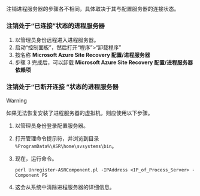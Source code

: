 注销进程服务器的步骤各不相同，具体取决于其与配置服务器的连接状态。

### <a name="unregister-a-process-server-that-is-in-a-connected-state"></a>注销处于“已连接”状态的进程服务器

1. 以管理员身份远程进入进程服务器。
2. 启动“控制面板”，然后打开“程序”>“卸载程序”
3. 按名称 **Microsoft Azure Site Recovery 配置/进程服务器**
4. 步骤 3 完成后，可以卸载 **Microsoft Azure Site Recovery 配置/进程服务器依赖项**

### <a name="unregister-a-process-server-that-is-in-a-disconnected-state"></a>注销处于“已断开连接 ”状态的进程服务器

> [!WARNING]
> 如果无法恢复安装了进程服务器的虚拟机，则应使用以下步骤。

1. 以管理员身份登录配置服务器。
2. 打开管理命令提示符，并浏览到目录 `%ProgramData%\ASR\home\svsystems\bin`。
3. 现在，运行命令。

    ```
    perl Unregister-ASRComponent.pl -IPAddress <IP_of_Process_Server> -Component PS
    ```

4. 这会从系统中清除进程服务器的详细信息。